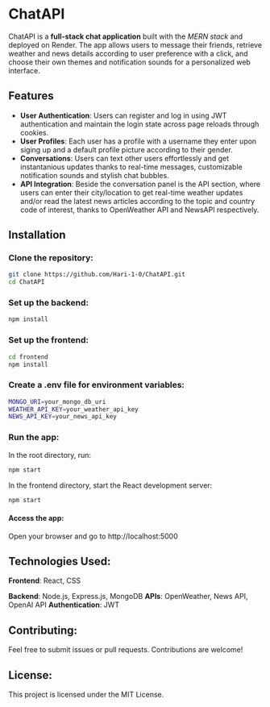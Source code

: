 # ChatAPI
ChatAPI is a **full-stack chat application** built with the *MERN stack* and deployed on Render. The app allows users to message their friends, retrieve weather and news details according to user preference with a click, and choose their own themes and notification sounds for a personalized web interface.

## Features
- **User Authentication**: Users can register and log in using JWT authentication and maintain the login state across page reloads through cookies.
- **User Profiles**: Each user has a profile with a username they enter upon siging up and a default profile picture according to their gender.
- **Conversations**: Users can text other users effortlessly and get instantanious updates thanks to real-time messages, customizable notification sounds and stylish chat bubbles.
- **API Integration**: Beside the conversation panel is the API section, where users can enter their city/location to get real-time weather updates and/or read the latest news articles according to the topic and country code of interest, thanks to OpenWeather API and NewsAPI respectively.

## Installation

### Clone the repository:
```bash
git clone https://github.com/Hari-1-0/ChatAPI.git
cd ChatAPI
```

### Set up the backend:
```bash
npm install
```

### Set up the frontend:
```bash
cd frontend
npm install
```

### Create a .env file for environment variables:
```bash
MONGO_URI=your_mongo_db_uri
WEATHER_API_KEY=your_weather_api_key
NEWS_API_KEY=your_news_api_key
```

### Run the app:
In the root directory, run:
```bash
npm start
```
In the frontend directory, start the React development server:
```bash
npm start
```

#### Access the app:
Open your browser and go to http://localhost:5000

## Technologies Used:
**Frontend**: React, CSS

**Backend**: Node.js, Express.js, MongoDB
**APIs**: OpenWeather, News API, OpenAI API
**Authentication**: JWT

## Contributing:
Feel free to submit issues or pull requests. Contributions are welcome!

## License:
This project is licensed under the MIT License.
